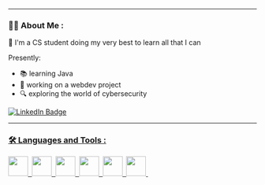 

---
### :woman_technologist: About Me :
👋 I'm a CS student doing my very best to learn all that I can

Presently:
- 📚 learning Java
- 🔨 working on a webdev project
- 🔍 exploring the world of cybersecurity

<div id="badge">
  <a href="https://www.linkedin.com/in/aishatifsharif/">
  <img src="https://img.shields.io/badge/LinkedIn-blue?style=for-the-badge&logo=linkedin&logoColor=white" alt="LinkedIn Badge"/>
</div>

---

### :hammer_and_wrench: Languages and Tools :
<img src="https://cdn.jsdelivr.net/gh/devicons/devicon@latest/icons/python/python-original.svg" width="40" height="40" />&nbsp;
<img src="https://cdn.jsdelivr.net/gh/devicons/devicon@latest/icons/mysql/mysql-original.svg" width="40" height="40" />&nbsp;
<img src="https://cdn.jsdelivr.net/gh/devicons/devicon@latest/icons/javascript/javascript-original.svg" width="40" height="40" />&nbsp;
<img src="https://cdn.jsdelivr.net/gh/devicons/devicon@latest/icons/bash/bash-original.svg" width="40" height="40" />&nbsp;
<img src="https://cdn.jsdelivr.net/gh/devicons/devicon@latest/icons/php/php-original.svg" width="40" height="40" />&nbsp;
<img src="https://cdn.jsdelivr.net/gh/devicons/devicon@latest/icons/java/java-original-wordmark.svg" width="40" height="40"/>&nbsp;
          
          
          
